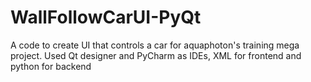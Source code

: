 # WallFollowCarUI-PyQt
A code to create UI that controls a car for aquaphoton's training mega project. Used Qt designer and PyCharm as IDEs, XML for frontend and python for backend
